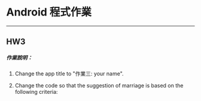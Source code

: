# Android 程式作業
***
## HW3
##### 作業說明：

1. Change the app title to "作業三: your name".

2. Change the code so that the suggestion of marriage is based on the following criteria: